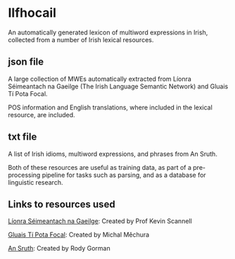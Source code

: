 # Ilfhocail
An automatically generated lexicon of multiword expressions in Irish, collected from a number of Irish lexical resources.

## json file

A large collection of MWEs automatically extracted from Líonra Séimeantach na Gaeilge (The Irish Language Semantic Network) and Gluais Tí Pota Focal.

POS information and English translations, where included in the lexical resource, are included. 

## txt file

A list of Irish idioms, multiword expressions, and phrases from An Sruth.


Both of these resources are useful as training data, as part of a pre-processing pipeline for tasks such as parsing, and as a database for linguistic research.


## Links to resources used

[Líonra Séimeantach na Gaeilge](https://cadhan.com/lsg/): Created by Prof Kevin Scannell

[Gluais Tí Pota Focal](http://www.potafocal.com/gt/): Created by Michal Měchura

[An Sruth](https://www3.smo.uhi.ac.uk/teanga/sruth/?hl=en): Created by Rody Gorman
